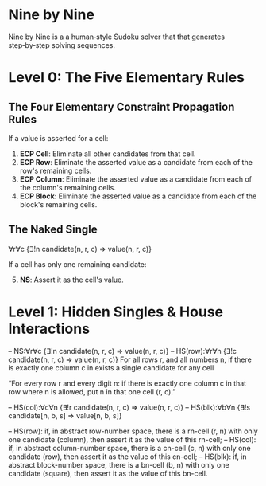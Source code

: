 # Nine by Nine

Nine by Nine is a a human‑style Sudoku solver that  that generates step‑by‑step solving sequences.

# Level 0: The Five Elementary Rules

## The Four Elementary Constraint Propagation Rules

If a value is asserted for a cell:

1. **ECP Cell**: Eliminate all other candidates from that cell.
2. **ECP Row**: Eliminate the asserted value as a candidate from each of the row's remaining cells.
3. **ECP Column**: Eliminate the asserted value as a candidate from each of the column's remaining cells.
4. **ECP Block**: Eliminate the asserted value as a candidate from each of the block's remaining cells.

## The Naked Single

∀r∀c {∃!n candidate(n, r, c) => value(n, r, c)}

If a cell has only one remaining candidate:

5. **NS**: Assert it as the cell's value.


# Level 1: Hidden Singles & House Interactions

– NS:∀r∀c {∃!n candidate(n, r, c) => value(n, r, c)}
– HS(row):∀r∀n {∃!c candidate(n, r, c) => value(n, r, c)}
For all rows r, and all numbers n, if there is exactly one column c in exists a single candidate for any cell 

“For every row r and every digit n: if there is exactly one column c in that row where n is allowed, put n in that one cell (r, c).”

– HS(col):∀c∀n {∃!r candidate(n, r, c) => value(n, r, c)}
– HS(blk):∀b∀n {∃!s candidate[n, b, s] => value[n, b, s]}

– HS(row): if, in abstract row-number space, there is a rn-cell (r, n) with only
one candidate (column), then assert it as the value of this rn-cell;
– HS(col): if, in abstract column-number space, there is a cn-cell (c, n) with only
one candidate (row), then assert it as the value of this cn-cell;
– HS(blk): if, in abstract block-number space, there is a bn-cell (b, n) with only
one candidate (square), then assert it as the value of this bn-cell.